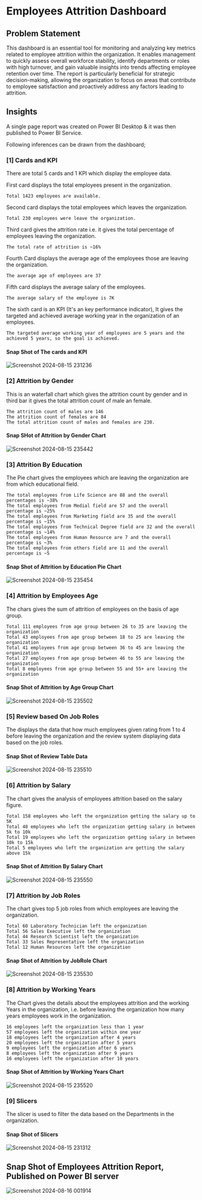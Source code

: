 
# Employees Attrition Dashboard

## Problem Statement

This dashboard is an essential tool for monitoring and analyzing key metrics related to employee attrition within the organization. It enables management to quickly assess overall workforce stability, identify departments or roles with high turnover, and gain valuable insights into trends affecting employee retention over time. The report is particularly beneficial for strategic decision-making, allowing the organization to focus on areas that contribute to employee satisfaction and proactively address any factors leading to attrition.

## Insights

A single page report was created on Power BI Desktop & it was then published to Power BI Service.

Following inferences can be drawn from the dashboard;

### [1] Cards and KPI
There are total 5 cards and 1 KPI which display the employee data. 

First card displays the total employees present in the organization.

    Total 1423 employees are available.

Second card displays the total employees which leaves the organization.

    Total 230 employees were leave the organization.

Third card gives the attrition rate i.e. it gives the total percentage of employees leaving the organization.

    The total rate of attrition is ~16%

Fourth Card displays the average age of the employees those are leaving the organization.    

    The average age of employees are 37

Fifth card displays the average salary of the employees.

    The average salary of the employee is 7K

The sixth card is an KPI (It's an key performance indicator), It gives the targeted and achieved average working year in the organization of an employees.

    The targeted average working year of employees are 5 years and the achieved 5 years, so the goal is achieved. 

#### Snap Shot of The cards and KPI

![Screenshot 2024-08-15 231236](https://github.com/user-attachments/assets/4a15d11e-0375-44a6-86ba-1857df774c9e)

### [2] Attrition by Gender

This is an waterfall chart which gives the attrition count by gender and in third bar it gives the total attrition count of male an female.

    The attrition count of males are 146
    The attrition count of females are 84
    The total attrition count of males and females are 230. 

#### Snap SHot of Attrition by Gender Chart

![Screenshot 2024-08-15 235442](https://github.com/user-attachments/assets/92f4e4e9-96d3-4593-837f-cd96bd3d6ac0)

### [3] Attrition By Education

  The Pie chart gives the employees which are leaving the organization are from which educational field.

    The total employees from Life Science are 88 and the overall percentages is ~38%
    The total employees from Medial field are 57 and the overall percentage is ~25%
    The total employees from Marketing field are 35 and the overall percentage is ~15%
    The total employees from Technical Degree field are 32 and the overall percentage is ~14%
    The total employees from Human Resource are 7 and the overall percentage is ~3%
    The total employees from others field are 11 and the overall percentage is ~5

#### Snap Shot of Attrition by Education Pie Chart    

![Screenshot 2024-08-15 235454](https://github.com/user-attachments/assets/5a46129d-9e53-43a0-a0ef-94f216bbf287)

### [4] Attrition by Employees Age

The chars gives the sum of attrition of employees on the basis of age group.

    Total 111 employees from age group between 26 to 35 are leaving the organization
    Total 43 employees from age group between 18 to 25 are leaving the organization
    Total 41 employees from age group between 36 to 45 are leaving the organization
    Total 27 employees from age group between 46 to 55 are leaving the organization
    Total 8 employees from age group between 55 and 55+ are leaving the organization 

#### Snap Shot of Attrition by Age Group Chart 

![Screenshot 2024-08-15 235502](https://github.com/user-attachments/assets/aa212fd3-19fc-4cdd-a6b2-2daf69705b64)


### [5] Review based On Job Roles

The displays the data that how much employees given rating from 1 to 4 before leaving the organization and the review system displaying data based on the job roles.

#### Snap Shot of Review Table Data

![Screenshot 2024-08-15 235510](https://github.com/user-attachments/assets/ece8a924-31e7-4fae-bc9f-7e7106aeecf8)

### [6] Attrition by Salary

The chart gives the analysis of employees attrition based on the salary figure.

    Total 158 employees who left the organization getting the salary up to 5K
    Total 48 employees who left the organization getting salary in between 5k to 10k
    Total 19 employees who left the organization getting salary in between 10k to 15k
    Total 5 employees who left the organization are getting the salary above 15k

#### Snap Shot of Attrition By Salary Chart

![Screenshot 2024-08-15 235550](https://github.com/user-attachments/assets/73b4e849-44bf-4c6d-a21e-d26db9a8c841)

### [7] Attrition by Job Roles

The chart gives top 5 job roles from which employees are leaving the organization.

    Total 60 Laboratory Technician left the organization
    Total 56 Sales Executive left the organization
    Total 44 Research Scientist left the organization
    Total 33 Sales Representative left the organization
    Total 12 Human Resources left the organization

#### Snap Shot of Attrition by JobRole Chart

![Screenshot 2024-08-15 235530](https://github.com/user-attachments/assets/52481cfd-8f92-4899-8ebe-54ace22a0810)

### [8] Attrition by Working Years 

The Chart gives the details about the employees attrition and the working Years in the organization, i.e. before leaving the organization how many years employees work in the organization.

    16 employees left the organization less than 1 year
    57 employees left the organization within one year
    18 employees left the organization after 4 years
    20 employees left the organization after 5 years
    9 employees left the organization after 6 years
    8 employees left the organization after 9 years
    16 employees left the organization after 10 years 

#### Snap Shot of Attrition by Working Years Chart

![Screenshot 2024-08-15 235520](https://github.com/user-attachments/assets/c154c151-6b00-455d-bd22-e6ed2dcd0d8f)
    
### [9] Slicers

The slicer is used to filter the data based on the Departments in the organization.

#### Snap Shot of Slicers

![Screenshot 2024-08-15 231312](https://github.com/user-attachments/assets/412636fd-9443-434f-8d35-07ead09c04c7)


## Snap Shot of Employees Attrition Report, Published on Power BI server

![Screenshot 2024-08-16 001914](https://github.com/user-attachments/assets/23845155-ae30-4c6f-88d7-354907141bfd)
